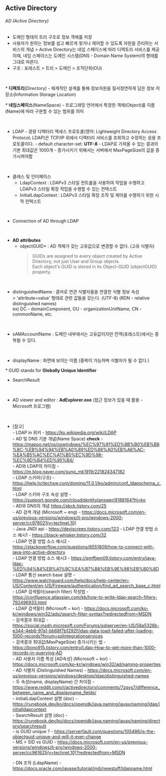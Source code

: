 ## Active Directory

###### AD (Active Directory)
- 도메인 형태의 트리 구조로 정보 객체를 저장
- 사용자가 원하는 정보를 쉽고 빠르게 찾거나 제어할 수 있도록 자원을 관리하는 서비스의 개념
    *>* Active Directory는 네임 스페이스에 따라 디렉토리 서비스를 제공
    이때, 네임 스페이스는 도메인 시스템(DNS - Domain Name System)의 형태를 그대로 따른다.
- 구조 : 포레스트 > 트리 > 도메인 > 조직단위(OU)


<br>

  _*_ **디렉토리**(Directory) - 체계적인 설계를 통해 정보자원을 질서정연하게 담은 정보 저장소(Information Storage Location)

  _*_ **네임스페이스**(NameSpace) - 프로그래밍 언어에서 특정한 객체(Object)를 이름(Name)에 따라 구분할 수 있는 범위를 의미

<br>

* LDAP
  *-* 경량 디렉터리 액세스 프로토콜(영어: Lightweight Directory Access Protocol; LDAP)은 TCP/IP 위에서 디렉터리 서비스를 조회하고 수정하는 응용 프로토콜이다.
  *-* default character-set: **UTF-8**
  *-* LDAP로 가져올 수 있는 결과의 기본 최대값은 1000개 - 증가시키기 위해서는 서버에서 MaxPageSize의 값을 증가시켜야함

<br>

* 클래스 및 인터페이스
  - LdapContext : LDAPv3 스타일 컨트롤을 사용하여 작업을 수행하고 LDAPv3 스타일 확장 작업을 수행할 수 있는 컨텍스트
  - InitialLdapContext : LDAPv3 스타일 확장 조작 및 제어를 수행하기 위한 시작 컨텍스트

<br>

* Connection of AD through LDAP

<br>

* **AD attributes**
  - objectGUID* : AD 객체가 갖는 고유값으로 변경할 수 없다. (고유 식별자)
    > GUIDs are assigned to every object created by Active Directory, not just User and Group objects. <br> Each object's GUID is stored in its Object-GUID (objectGUID) property.
<br>

  - distinguishedName : 콤마로 연관 식별자들을 연결한 식별 정보 속성 <br>
    *>* 'attribute=value' 형태로 관련 값들을 갖는다. (UTF-8) (RDN - relative distinguished names) 
    <br>
    ex) DC - domainComponent, OU - organizationUnitName, CN - commonName, etc.
<br>

  - sAMAccountName : 도메인 내부에서는 고유값이지만 전역(포레스트)에서는 중복될 수 있다.
<br>

  - displayName : 화면에 보이는 이름 (중복이 가능하며 식별자가 될 수 없다.)

  _*_ GUID stands for **Globally Unique Identifier**


* SearchResult
  

<br>

* AD viewer and editor : **AdExplorer.exe** (접근 정보가 있을 때 활용 - Microsoft 프로그램)


<br>

* [참고] <br>
  *-* LDAP in 위키 - https://ko.wikipedia.org/wiki/LDAP <br>
  *-* AD 및 DNS 기본 개념(Name Space) **check** - https://mapoo.net/os/oswindows/%EC%97%91%ED%8B%B0%EB%B8%8C-%EB%94%94%EB%A0%89%ED%86%A0%EB%A6%AC-%EA%B5%AC%EC%A1%B0%EC%9D%98-%EC%9D%B4%ED%95%B4/ <br>
  *-* AD와 LDAP의 차이점 - https://m.blog.naver.com/sung_mk1919/221824347182 <br>
  *-* LDAP 스키마(구조) - https://help.hcltechsw.com/domino/11.0.1/ko/admin/conf_ldapschema_c.html <br>
  *-* LDAP 스키마 구조 속성 설명 - https://support.google.com/cloudidentity/answer/9188164?hl=ko <br>
  *-* AD와 DNS의 개념 https://sbck.tistory.com/25 <br>
  *-* AD 검색 개념 (Microsoft ~ eng) - https://docs.microsoft.com/en-us/previous-versions/windows/it-pro/windows-2000-server/cc978021(v=technet.10) <br>
  *-* Java JNDI api - https://deviscreen.tistory.com/123
  *-* LDAP 연결 방법 소스 예시1 - https://black-whisker.tistory.com/32 <br>
  *-* LDAP 연결 방법 소스 예시2 - https://stackoverflow.com/questions/8551809/how-to-connect-with-java-into-active-directory <br>
  *-* LDAP 연결 방법 소스 예시3 - https://qmffjem09.tistory.com/entry/java-ldap-%ED%94%84%EB%A1%9C%EA%B7%B8%EB%9E%98%EB%B0%8D <br>
  *-* LDAP 통신 search base 설명 - https://www.watchguard.com/help/docs/help-center/en-US/Content/en-US/Fireware/authentication/find_ad_search_base_c.html <br>
  *-* LDAP 검색필터(search filter) 작성법 - https://confluence.atlassian.com/kb/how-to-write-ldap-search-filters-792496933.html <br>
  *-* LDAP 검색필터 (Microsoft ~ kor) - https://docs.microsoft.com/ko-kr/windows/win32/adsi/search-filter-syntax?redirectedfrom=MSDN <br>
  *-* 검색결과 최대값 - https://social.msdn.microsoft.com/Forums/sqlserver/en-US/58a5326b-e344-4eb6-97a1-bb68f7b1292f/ldap-data-load-failed-after-loading-1000-records?forum=sqlintegrationservices <br>
  *-* 검색결과 최대값(MaxPageSize) 증가시키는 법 - https://bono915.tistory.com/entry/Ldap-How-to-get-more-than-1000-records-in-querying-AD <br>
  *-* AD 사용자 이름 특성 [AD속성] (Microsoft ~ kor) - https://docs.microsoft.com/ko-kr/windows/win32/ad/naming-properties <br>
  *-* AD 식별자 (Distinguished Names) - https://docs.microsoft.com/en-us/previous-versions/windows/desktop/ldap/distinguished-names <br>
  *-* 두 속성(name, displayName) 간 차이점 - https://www.reddit.com/r/activedirectory/comments/7zqys7/difference_between_name_and_displayname_fields/ <br>
  *-* initialLdapContext 설명 (doc) - https://runebook.dev/ko/docs/openjdk/java.naming/javax/naming/ldap/initialldapcontext <br>
  *-* SearchResult 설명 (doc) - https://runebook.dev/ko/docs/openjdk/java.naming/javax/naming/directory/searchresult <br>
  *-* is GUID unique ? - https://serverfault.com/questions/105486/is-the-objectguid-unique-and-will-it-ever-change <br>
  *-* MS > SID vs GUID - https://docs.microsoft.com/en-us/previous-versions/windows/it-pro/windows-2000-server/cc961625(v=technet.10)?redirectedfrom=MSDN <br>
  
  *-* DN 조작 (LdapName) - https://docs.oracle.com/javase/tutorial/jndi/newstuff/ldapname.html <br>


